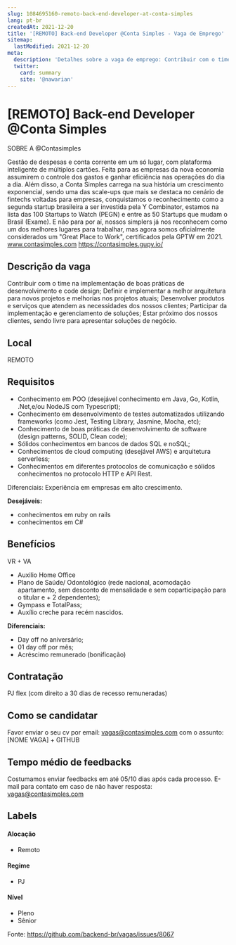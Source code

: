 ```yaml
---
slug: 1084695160-remoto-back-end-developer-at-conta-simples
lang: pt-br
createdAt: 2021-12-20
title: '[REMOTO] Back-end Developer @Conta Simples - Vaga de Emprego'
sitemap:
  lastModified: 2021-12-20
meta:
  description: 'Detalhes sobre a vaga de emprego: Contribuir com o time na implementação de boas práticas de desenvolvimento e code design; Definir e implementar a melhor arquitetura para novos projetos e melhorias nos projetos atuais; Desenvolver produtos e serviços que atendem as necessidades dos nossos clientes; Participar da implementação e gerenciamento de soluções; Estar próximo dos nossos clientes, sendo livre para apresentar soluções de negócio.'
  twitter:
    card: summary
    site: '@nawarian'
---
```


# [REMOTO] Back-end Developer @Conta Simples

SOBRE A @Contasimples

Gestão de despesas e conta corrente em um só lugar, com plataforma inteligente de múltiplos cartões. Feita para as empresas da nova economia assumirem o controle dos gastos e ganhar eficiência nas operações do dia a dia.
Além disso, a Conta Simples carrega na sua história um crescimento exponencial, sendo uma das scale-ups que mais se destaca no cenário de fintechs voltadas para empresas, conquistamos o reconhecimento como a segunda startup brasileira a ser investida pela Y Combinator, estamos na lista das 100 Startups to Watch (PEGN) e entre as 50 Startups que mudam o Brasil (Exame).
E não para por aí, nossos simplers já nos reconhecem como um dos melhores lugares para trabalhar, mas agora somos oficialmente considerados um "Great Place to Work", certificados pela GPTW em 2021.
www.contasimples.com
https://contasimples.gupy.io/


## Descrição da vaga

Contribuir com o time na implementação de boas práticas de desenvolvimento e code design;
Definir e implementar a melhor arquitetura para novos projetos e melhorias nos projetos atuais;
Desenvolver produtos e serviços que atendem as necessidades dos nossos clientes;
Participar da implementação e gerenciamento de soluções;
Estar próximo dos nossos clientes, sendo livre para apresentar soluções de negócio.

## Local

REMOTO

## Requisitos

- Conhecimento em POO (desejável conhecimento em Java, Go, Kotlin, .Net,e/ou NodeJS com Typescript);
- Conhecimento em desenvolvimento de testes automatizados utilizando frameworks (como Jest, Testing Library, Jasmine, Mocha, etc);
- Conhecimento de boas práticas de desenvolvimento de software (design patterns, SOLID, Clean code);
- Sólidos conhecimentos em bancos de dados SQL e noSQL;
- Conhecimentos de cloud computing (desejável AWS) e arquitetura serverless;
- Conhecimentos em diferentes protocolos de comunicação e sólidos conhecimentos no protocolo HTTP e API Rest.

Diferenciais:
Experiência em empresas em alto crescimento.

**Desejáveis:**
- conhecimentos em ruby on rails
- conhecimentos em C#

## Benefícios

VR + VA

- Auxilio Home Office
- Plano de Saúde/ Odontológico (rede nacional, acomodação apartamento, sem desconto de mensalidade e sem coparticipação para o titular e + 2 dependentes);
- Gympass e TotalPass;
- Auxílio creche para recém nascidos.

**Diferenciais:**

- Day off no aniversário;
- 01 day off por mês;
- Acréscimo remunerado (bonificação)

## Contratação

PJ flex (com direito a 30 dias de recesso remuneradas)

## Como se candidatar

Favor enviar o seu cv por email: vagas@contasimples.com com o assunto: [NOME VAGA] + GITHUB

## Tempo médio de feedbacks

Costumamos enviar feedbacks em até 05/10 dias após cada processo.
E-mail para contato em caso de não haver resposta: vagas@contasimples.com

## Labels
<!-- retire os labels que não fazem sentido à vaga -->
#### Alocação
- Remoto

#### Regime
- PJ

#### Nível
- Pleno
- Sênior




Fonte: https://github.com/backend-br/vagas/issues/8067